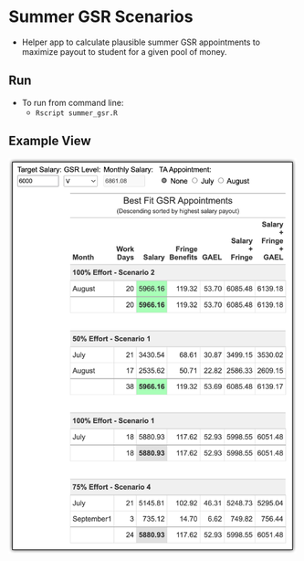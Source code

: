 # Summer GSR Scenarios

- Helper app to calculate plausible summer GSR appointments to maximize payout to student for a given pool of money.

## Run

- To run from command line:
   - `Rscript summer_gsr.R`

## Example View

![summer gsr image](img/summer_gsr.png)
